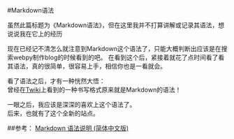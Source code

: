 #Markdown语法

虽然此篇标题为《Markdown语法》，但在这里我并不打算讲解或记录其语法，想说说我在它上的经历

现在已经记不清怎么就注意到Markdown这个语法了，只能大概判断出应该是在搜索webpy制作blog的时候看到的吧。
在看到这个后，紧接着就花了点时间看了看其语法，真的很简单，很容易上手，相信你也是一看就会。

看了语法之后，才有一种恍然大悟：  
曾经在[Twiki](http://en.wikipedia.org/wiki/TWiki)上看到的一种书写格式原来就是Markdown的语法！

一眼之后，我应该是深深的喜欢上这个语法了。  
后来，也就有了这个全新的站点。

##参考：
[Markdown 语法说明 (简体中文版)](http://wowubuntu.com/markdown/)

